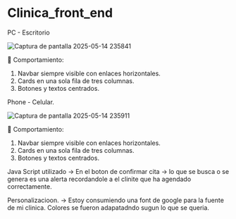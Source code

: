 # Clinica_front_end
PC - Escritorio

![Captura de pantalla 2025-05-14 235841](https://github.com/user-attachments/assets/97be52c7-567c-4965-9d91-d10cabcfed74)

🔄 Comportamiento:
1. Navbar siempre visible con enlaces horizontales.
2. Cards en una sola fila de tres columnas.
3. Botones y textos centrados.

Phone - Celular.

![Captura de pantalla 2025-05-14 235911](https://github.com/user-attachments/assets/dcff6bc2-58b1-4dcc-9d73-ba0332b17762)

🔄 Comportamiento:
1. Navbar siempre visible con enlaces horizontales.
2. Cards en una sola fila de tres columnas.
3. Botones y textos centrados.

Java Script utilizado -> En el boton de confirmar cita -> lo que se busca o se genera es una alerta
recordandole a el clinite que ha agendado correctamente.

Personalizacioon. -> Estoy consumiendo una font de google para la fuente de mi clinica.
Colores se fueron adapatadndo sugun lo que se queria. 
